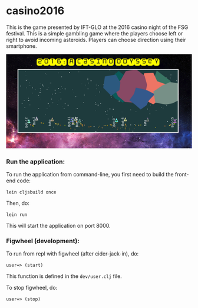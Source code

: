 # casino2016

This is the game presented by IFT-GLO at the 2016 casino night of the FSG
festival. This is a simple gambling game where the players choose left or right
to avoid incoming asteroids. Players can choose direction using their
smartphone.

![Casino 2016](img/casino2016.png)

### Run the application:

To run the application from command-line, you first need to build the front-end code:
```
lein cljsbuild once
```

Then, do:
```
lein run
```

This will start the application on port 8000.

### Figwheel (development):

To run from repl with figwheel (after cider-jack-in), do:
```
user=> (start)
```
This function is defined in the ```dev/user.clj``` file.

To stop figwheel, do:
```
user=> (stop)
```
